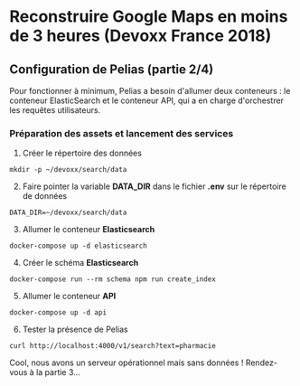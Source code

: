 # Reconstruire Google Maps en moins de 3 heures (Devoxx France 2018)

## Configuration de Pelias (partie 2/4)
Pour fonctionner à minimum, Pelias a besoin d'allumer deux conteneurs : le conteneur ElasticSearch et le conteneur API, qui a en charge d'orchestrer les requêtes utilisateurs.

### Préparation des assets et lancement des services
1. Créer le répertoire des données
```
mkdir -p ~/devoxx/search/data
```
2. Faire pointer la variable __DATA_DIR__ dans le fichier __.env__ sur le répertoire de données
```
DATA_DIR=~/devoxx/search/data
```
3. Allumer le conteneur __Elasticsearch__
```
docker-compose up -d elasticsearch
```
4. Créer le schéma __Elasticsearch__
```
docker-compose run --rm schema npm run create_index
```
5. Allumer le conteneur __API__
```
docker-compose up -d api
```
6. Tester la présence de Pelias
```
curl http://localhost:4000/v1/search?text=pharmacie
```
Cool, nous avons un serveur opérationnel mais sans données ! Rendez-vous à la partie 3...